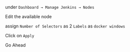 under `Dashboard → Manage Jenkins → Nodes`

Edit the available node

assign `Number of Selectors` as 2
`Labels` as `docker windows`

Click on `Apply`

Go Ahead
